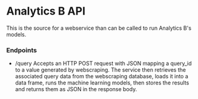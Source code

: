 # Analytics B API

This is the source for a webservice than can be called to run Analytics B's models.

### Endpoints

- /query
Accepts an HTTP POST request with JSON mapping a query_id to a value generated by webscraping. The service then retrieves the associated query data from the webscraping database, loads it into a data frame, runs the machine learning models, then stores the results and returns them as JSON in the response body.